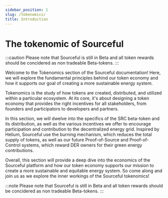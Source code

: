 ```yaml
---
sidebar_position: 1
slug: /tokenomics/
title: Introduction
---
```


# The tokenomic of Sourceful

:::caution
Please note that Sourceful is still in Beta and all token rewards should be concidered as non tradeable Beta-tokens.
:::

Welcome to the Tokenomics section of the Sourceful documentation! Here, we will explore the fundamental principles behind our token economy and how it supports our goal of creating a more sustainable energy system.

Tokenomics is the study of how tokens are created, distributed, and utilized within a particular ecosystem. At its core, it's about designing a token economy that provides the right incentives for all stakeholders, from founders and participators to developers and partners.

In this section, we will dwelve into the specifics of the SRC beta-token and its distribution, as well as the various incentives we offer to encourage participation and contribution to the decentralized energy grid. Inspired by Helium, Sourceful use the burning mechanism, which reduces the total supply of tokens, as well as our future Proof-of-Source and Proof-of-Control systems, which reward DER owners for their green energy contributions.

Overall, this section will provide a deep dive into the economics of the Sourceful platform and how our token economy supports our mission to create a more sustainable and equitable energy system. So come along and join us as we explore the inner workings of the Sourceful tokenomics!

:::note
Please note that Sourceful is still in Beta and all token rewards should be concidered as non tradeable Beta-tokens.
:::